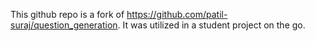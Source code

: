 This github repo is a fork of https://github.com/patil-suraj/question_generation. It was utilized in a student project on the go.

